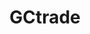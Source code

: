 ---
title: GCtrade
crosslinks:
- GCXRep
- UniversalScammerList
- giftcardexchange
- GameSale
- SLRep
- GameTrade
- TRADE
- Pokemonexchange
---